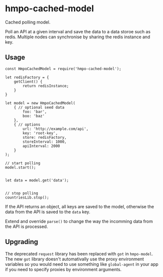 # hmpo-cached-model
Cached polling model.

Poll an API at a given interval and save the data to a data storoe such as redis. Multiple nodes can synchronise by sharing the redis instance and key.

## Usage

```
const HmpoCachedModel = require('hmpo-cached-model');

let redisFactory = {
    getClient() {
        return redisInstance;
    }
}

let model = new HmpoCachedModel(
    { // optional seed data
        foo: 'bar',
        boo: 'baz'
    },
    { // options
        url: 'http://example.com/api',
        key: 'root-key',
        store: redisFactory,
        storeInterval: 1000,
        apiInterval: 2000
    }
);

// start polling
model.start();


let data = model.get('data');


// stop polling
countriesLib.stop();
```

If the API returns an object, all keys are saved to the model, otherwise the data from the API is saved to the `data` key.

Extend and override `parse()` to change the way the incomming data from the API is processed.


## Upgrading

The deprecated `request` library has been replaced with `got` in `hmpo-model`.
The new `got` library doesn't automativally use the proxy environment variables so you would need to use something like `global-agent` in your
app if you need to specify proxies by environment arguments.

